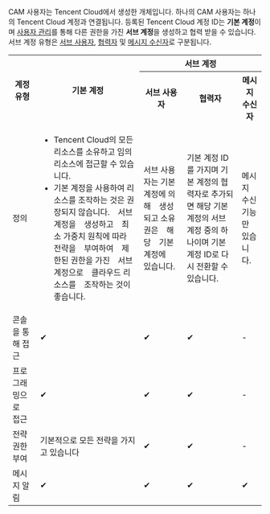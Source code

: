 CAM 사용자는 Tencent Cloud에서 생성한 개체입니다. 하나의 CAM 사용자는 하나의 Tencent Cloud 계정과 연결됩니다. 등록된 Tencent Cloud 계정 ID는 **기본 계정**이며 [사용자 관리](https://console.cloud.tencent.com/cam)를 통해 다른 권한을 가진 **서브 계정**을 생성하고 협력 받을 수 있습니다. 서브 계정 유형은 [서브 사용자](https://cloud.tencent.com/document/product/598/13674), [협력자](https://cloud.tencent.com/document/product/598/13666) 및 [메시지 수신자](https://cloud.tencent.com/document/product/598/13667)로 구분됩니다.

<table>
	<tr>
		<th rowspan="2">계정 유형</th>
		<th rowspan="2">기본 계정</th>
		<th colspan="3">서브 계정</th>
	</tr>
	<tr>
		<th>서브 사용자</th>
		<th>협력자</th>
		<th>메시지 수신자</th>
	</tr>
	<tr>
		<td>정의</td>
		<td>
					<ul>
						<li>Tencent Cloud의 모든 리소스를 소유하고 임의 리소스에 접근할 수 있습니다.</li>
						<li>기본 계정을 사용하여 리소스를 조작하는 것은 권장되지 않습니다.　서브　계정을　생성하고　최소 가중치 원칙에 따라　전략을　부여하여　제한된 권한을 가진　서브　계정으로　클라우드 리소스를　조작하는 것이 좋습니다.</li>
					</ul>
		</td>
		<td>서브 사용자는 기본　계정에 의해　생성되고 소유권은　해당　기본　계정에　있습니다.</td>
		<td>기본 계정 ID를 가지며 기본 계정의 협력자로 추가되면 해당 기본 계정의 서브　계정 중의 하나이며 기본 계정 ID로 다시 전환할 수 있습니다.</td>
		<td>메시지 수신 기능만 있습니다.</td>
	</tr>
	<tr>
		<td>콘솔을 통해 접근</td>
		<td>✔</td>
		<td>✔</td>
		<td>✔</td>
		<td>	- </td>
	</tr>
	<tr>
		<td>프로그래밍으로　접근</td>
		<td>✔</td>
		<td>✔</td>
		<td>✔</td>
		<td>	- </td>
	</tr>
	<tr>
		<td>전략　권한　부여</td>
		<td>기본적으로 모든 전략을 가지고 있습니다</td>
		<td>✔</td>
		<td>✔</td>
		<td>	- </td>
	</tr>
	<tr>
		<td>메시지 알림</td>
		<td>✔</td>
		<td>✔</td>
		<td>✔</td>
		<td>✔</td>
	</tr>
</table>
